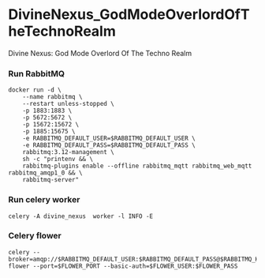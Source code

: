 # DivineNexus_GodModeOverlordOfTheTechnoRealm
Divine Nexus: God Mode Overlord Of The Techno Realm

### Run RabbitMQ 
```
docker run -d \
    --name rabbitmq \
    --restart unless-stopped \
    -p 1883:1883 \
    -p 5672:5672 \
    -p 15672:15672 \
    -p 1885:15675 \
    -e RABBITMQ_DEFAULT_USER=$RABBITMQ_DEFAULT_USER \
    -e RABBITMQ_DEFAULT_PASS=$RABBITMQ_DEFAULT_PASS \
    rabbitmq:3.12-management \
    sh -c "printenv && \
    rabbitmq-plugins enable --offline rabbitmq_mqtt rabbitmq_web_mqtt rabbitmq_amqp1_0 && \
    rabbitmq-server"

```


### Run celery worker
```
celery -A divine_nexus  worker -l INFO -E
```


### Celery flower 
```
celery --broker=amqp://$RABBITMQ_DEFAULT_USER:$RABBITMQ_DEFAULT_PASS@$RABBITMQ_HOST:$RABBITMQ_PORT/ flower --port=$FLOWER_PORT --basic-auth=$FLOWER_USER:$FLOWER_PASS
```